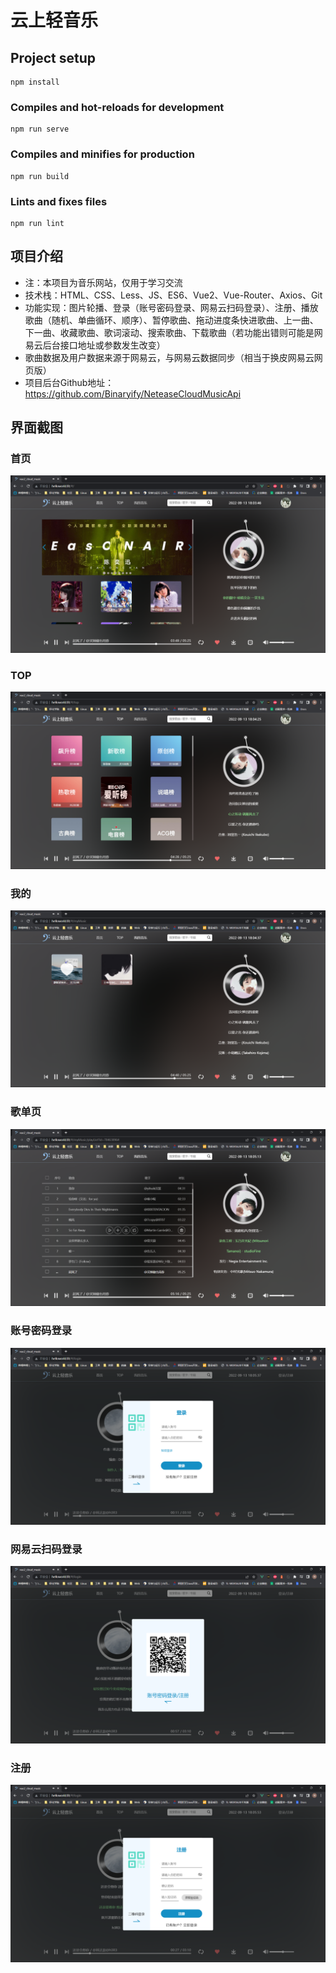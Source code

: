 # 云上轻音乐

## Project setup

```
npm install
```

### Compiles and hot-reloads for development
```
npm run serve
```

### Compiles and minifies for production
```
npm run build
```

### Lints and fixes files
```
npm run lint
```

## 项目介绍

- 注：本项目为音乐网站，仅用于学习交流
- 技术栈：HTML、CSS、Less、JS、ES6、Vue2、Vue-Router、Axios、Git
- 功能实现：图片轮播、登录（账号密码登录、网易云扫码登录）、注册、播放歌曲（随机、单曲循环、顺序）、暂停歌曲、拖动进度条快进歌曲、上一曲、下一曲、收藏歌曲、歌词滚动、搜索歌曲、下载歌曲（若功能出错则可能是网易云后台接口地址或参数发生改变）
- 歌曲数据及用户数据来源于网易云，与网易云数据同步（相当于换皮网易云网页版）
- 项目后台Github地址：https://github.com/Binaryify/NeteaseCloudMusicApi

## 界面截图

### 首页

![image-20220913180351097](image-20220913180351097.png)

### TOP

![image-20220913180429091](image-20220913180429091.png)

### 我的

![image-20220913180446755](image-20220913180446755.png)

### 歌单页

![image-20220913180519269](image-20220913180519269.png)

### 账号密码登录

![image-20220913180541776](image-20220913180541776.png)

### 网易云扫码登录

![image-20220913180628798](image-20220913180628798.png)

### 注册

![image-20220913180557242](image-20220913180557242.png)

